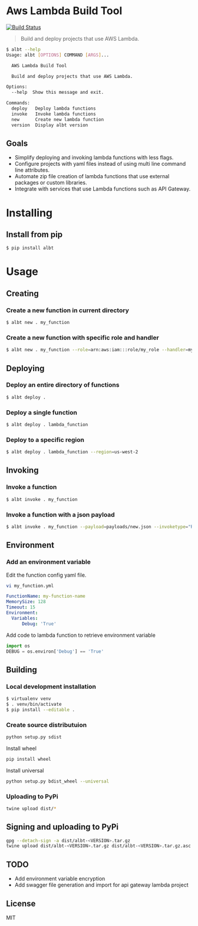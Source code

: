 # Aws Lambda Build Tool

[![Build Status](https://travis-ci.org/geothird/albt.svg?branch=master)](https://travis-ci.org/geothird/albt)

> Build and deploy projects that use AWS Lambda.

```bash
$ albt --help
Usage: albt [OPTIONS] COMMAND [ARGS]...

  AWS Lambda Build Tool

  Build and deploy projects that use AWS Lambda.

Options:
  --help  Show this message and exit.

Commands:
  deploy   Deploy lambda functions
  invoke   Invoke lambda functions
  new      Create new lambda function
  version  Display albt version
```

## Goals

- Simplify deploying and invoking lambda functions with less flags.
- Configure projects with yaml files instead of using multi line command line attributes. 
- Automate zip file creation of lambda functions that use external packages or custom libraries.
- Integrate with services that use Lambda functions such as API Gateway.

# Installing

## Install from pip

```bash
$ pip install albt
```

# Usage

## Creating

### Create a new function in current directory

```bash
$ albt new . my_function
```

### Create a new function with specific role and handler

```bash
$ albt new . my_function --role=arn:aws:iam:::role/my_role --handler=my_handler
```


## Deploying

### Deploy an entire directory of functions

```bash
$ albt deploy .
```

### Deploy a single function

```bash
$ albt deploy . lambda_function
```

### Deploy to a specific region

```bash
$ albt deploy . lambda_function --region=us-west-2
```

## Invoking

### Invoke a function

```bash
$ albt invoke . my_function
```

### Invoke a function with a json payload

```bash
$ albt invoke . my_function --payload=payloads/new.json --invoketype="RequestResponse"
```

## Environment

### Add an environment variable

Edit the function config yaml file.

```bash
vi my_function.yml
```
```yaml
FunctionName: my-function-name
MemorySize: 128
Timeout: 15
Environment:
  Variables:
      Debug: 'True'
```

Add code to lambda function to retrieve environment variable
```python
import os
DEBUG = os.environ['Debug'] == 'True'
```

## Building

### Local development installation

```bash
$ virtualenv venv
$ . venv/bin/activate
$ pip install --editable .
```

### Create source distributuion

```bash
python setup.py sdist
```

Install wheel

```bash
pip install wheel
```

Install universal

```bash
python setup.py bdist_wheel --universal
```

### Uploading to PyPi

```bash
twine upload dist/*
```

## Signing and uploading to PyPi

```bash
gpg --detach-sign -a dist/albt-<VERSION>.tar.gz
twine upload dist/albt-<VERSION>.tar.gz dist/albt-<VERSION>.tar.gz.asc
```

## TODO

- Add environment variable encryption
- Add swagger file generation and import for api gateway lambda project

## License

MIT